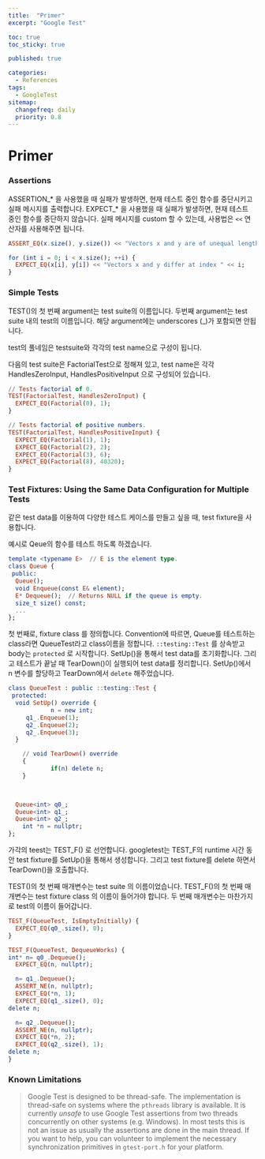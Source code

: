```yaml
---
title:  "Primer"
excerpt: "Google Test"

toc: true
toc_sticky: true

published: true

categories:
  - References
tags:
  - GoogleTest
sitemap:
  changefreq: daily
  priority: 0.8
---
```


# Primer

### Assertions

ASSERTION_* 을 사용했을 때 실패가 발생하면, 현재 테스트 중인 함수를 중단시키고 실패 메시지를 출력합니다. EXPECT_* 을 사용했을 때 실패가 발생하면, 현재 테스트 중인 함수를 중단하지 않습니다. 실패 메시지를 custom 할 수 있는데, 사용법은 `<<` 연산자를 사용해주면 됩니다.

```elm
ASSERT_EQ(x.size(), y.size()) << "Vectors x and y are of unequal length";

for (int i = 0; i < x.size(); ++i) {
  EXPECT_EQ(x[i], y[i]) << "Vectors x and y differ at index " << i;
}
```

### Simple Tests

TEST()의 첫 번째 argument는 test suite의 이름입니다. 두번째 argument는 test suite 내의 test의 이름입니다. 해당 argument에는 underscores (_)가 포함되면 안됩니다.

test의 풀네임은 testsuite와 각각의 test name으로 구성이 됩니다.

다음의 test suite은 FactorialTest으로 정해져 있고, test name은 각각 HandlesZeroInput, HandlesPositiveInput 으로 구성되어 있습니다.

```elm
// Tests factorial of 0.
TEST(FactorialTest, HandlesZeroInput) {
  EXPECT_EQ(Factorial(0), 1);
}

// Tests factorial of positive numbers.
TEST(FactorialTest, HandlesPositiveInput) {
  EXPECT_EQ(Factorial(1), 1);
  EXPECT_EQ(Factorial(2), 2);
  EXPECT_EQ(Factorial(3), 6);
  EXPECT_EQ(Factorial(8), 40320);
}
```

### ****Test Fixtures: Using the Same Data Configuration for Multiple Tests****

같은 test data를 이용하여 다양한 테스트 케이스를 만들고 싶을 때, test fixture을 사용합니다.

예시로 Qeue의 함수를 테스트 하도록 하겠습니다.

```elm
template <typename E>  // E is the element type.
class Queue {
 public:
  Queue();
  void Enqueue(const E& element);
  E* Dequeue();  // Returns NULL if the queue is empty.
  size_t size() const;
  ...
};
```

첫 번째로, fixture class 를 정의합니다. Convention에 따르면, Queue를 테스트하는 class라면 QueueTest라고 class이름을 정합니다. `::testing::Test` 를 상속받고 body는 `protected` 로  시작합니다. SetUp()을 통해서 test data를 초기화합니다. 그리고 테스트가 끝날 때 TearDown()이 실행되어 test data를 정리합니다. SetUp()에서 n 변수를 할당하고 TearDown에서 `delete` 해주었습니다.

```elm
class QueueTest : public ::testing::Test {
 protected:
  void SetUp() override {
			n = new int;
     q1_.Enqueue(1);
     q2_.Enqueue(2);
     q2_.Enqueue(3);
  }

	// void TearDown() override
	{
			if(n) delete n;
	}

  

  Queue<int> q0_;
  Queue<int> q1_;
  Queue<int> q2_;
	int *n = nullptr;
};
```

가각의 teest는 TEST_F() 로 선언합니다. googletest는 TEST_F의 runtime 시간 동안 test fixture를 SetUp()을 통해서 생성합니다. 그리고 test fixture를 delete 하면서 TearDown()을 호출합니다. 

TEST()의 첫 번째 매개변수는 test suite 의 이름이었습니다. TEST_F()의 첫 번째 매개변수는 test fixture class 의 이름이 들어가야 합니다. 두 번째 매개변수는 마찬가지로 test의 이름이 들어갑니다.

```elm
TEST_F(QueueTest, IsEmptyInitially) {
  EXPECT_EQ(q0_.size(), 0);
}

TEST_F(QueueTest, DequeueWorks) {
int* n= q0_.Dequeue();
  EXPECT_EQ(n, nullptr);

  n= q1_.Dequeue();
  ASSERT_NE(n, nullptr);
  EXPECT_EQ(*n, 1);
  EXPECT_EQ(q1_.size(), 0);
delete n;

  n= q2_.Dequeue();
  ASSERT_NE(n, nullptr);
  EXPECT_EQ(*n, 2);
  EXPECT_EQ(q2_.size(), 1);
delete n;
}
```

### Known Limitations

> Google Test is designed to be thread-safe. The implementation is thread-safe on systems where the `pthreads` library is available. It is currently *unsafe* to use Google Test assertions from two threads concurrently on other systems (e.g. Windows). In most tests this is not an issue as usually the assertions are done in the main thread. If you want to help, you can volunteer to implement the necessary synchronization primitives in `gtest-port.h` for your platform.
>